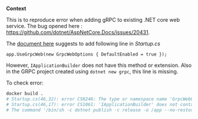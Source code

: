 **Context**

This is to reproduce error when adding gRPC to existing .NET core web service. The bug opened here : https://github.com/dotnet/AspNetCore.Docs/issues/20431.



The [document here](https://docs.microsoft.com/en-us/aspnet/core/grpc/browser?view=aspnetcore-3.1) suggests to add following line in *Startup.cs*

`app.UseGrpcWeb(new GrpcWebOptions { DefaultEnabled = true });`

However, `IApplicationBuilder` does not have this method or extension. Also in the GRPC project created using `dotnet new grpc`, this line is missing.



To check error: 

```bash
docker build .
# Startup.cs(46,32): error CS0246: The type or namespace name 'GrpcWebOptions' could not be found (are you missing a using directive or an assembly reference?) [/source/Service.csproj]
# Startup.cs(46,17): error CS1061: 'IApplicationBuilder' does not contain a definition for 'UseGrpcWeb' and no accessible extension method 'UseGrpcWeb' accepting a first argument of type 'IApplicationBuilder' could be found (are you missing a using directive or an assembly reference?) [/source/Service.csproj]
# The command '/bin/sh -c dotnet publish -c release -o /app --no-restore' returned a non-zero code: 1
```

